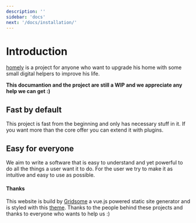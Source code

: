 ```yaml
---
description: ''
sidebar: 'docs'
next: '/docs/installation/'
---
```


# Introduction

[homely](https://github.com/maxstue/homely) is a project for anyone who want to upgrade his home with some small digital helpers to improve his life.

__This documantion and the project are still a WIP and we appreciate any help we can get :)__

## Fast by default

This project is fast from the beginning and only has necessary stuff in it.
If you want more than the core offer you can extend it with plugins.

## Easy for everyone

We aim to write a software that is easy to understand and yet powerful to do all the things a user want it to do.
For the user we try to make it as intuitive and easy to use as possible.


#### Thanks

This website is build by [Gridsome](https://gridsome.org/) a vue.js powered static site generator and is styled with this [theme](https://github.com/mrcrmn/docc).
Thanks to the people behind these projects and thanks to everyone who wants to help us :)
